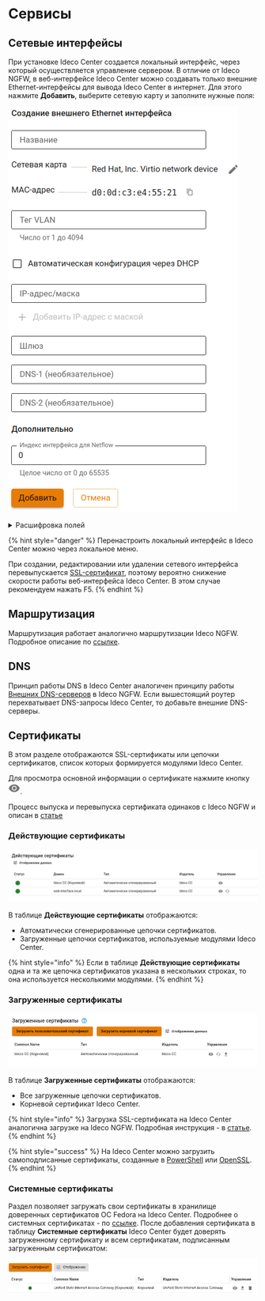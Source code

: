 # Сервисы

## Сетевые интерфейсы

При установке Ideco Center создается локальный интерфейс, через который осуществляется управление сервером. В отличие от Ideco NGFW, в веб-интерфейсе Ideco Center можно создавать только внешние Ethernet-интерфейсы для вывода Ideco Center в интернет. Для этого нажмите **Добавить**, выберите сетевую карту и заполните нужные поля:

![](/.gitbook/assets/cc-interfaces.png)

<details>

<summary>Расшифровка полей</summary>

* **Название интерфейса** - имя для идентификации интерфейса.
* **Сетевая карта** - сетевой адаптер, который будет использоваться для подключения к интернет-провайдеру.
* **Тег VLAN**- VLAN ID. Такой сетевой интерфейс считается VLAN-интерфейсом. Заполняется в том случае если сетевая карта уже используется.
* **Автоматическая настройка через DHCP** - используйте, если интернет-провайдер поддерживает автоматическую настройку Ethernet-интерфейса с помощью протокола DHCP.
* **IP-адрес/маска** - назначьте на интерфейс минимум один IP-адрес. Если нужно, настройте интерфейс с несколькими IP-адресами.
* **Шлюз** - IP-адрес шлюза.
* **DNS** - доступно два поля для указания DNS сервера (необязательно).
* **Индекс интерфейса для Netflow** - введите индекс для идентификации интерфейса (целое число от 0 до 65535), если используете Netflow.

</details>

{% hint style="danger" %}
Перенастроить локальный интерфейс в Ideco Center можно через локальное меню.

При создании, редактировании или удалении сетевого интерфейса перевыпускается [SSL-сертификат](/settings/services/certificates/README.md), поэтому вероятно снижение скорости работы веб-интерфейса Ideco Center. В этом случае рекомендуем нажать F5.
{% endhint %}

## Маршрутизация

Маршрутизация работает аналогично маршрутизации Ideco NGFW. Подробное описание по [ссылке](/settings/services/routing.md).

## DNS

Принцип работы DNS в Ideco Center аналогичен принципу работы [Внешних DNS-серверов](/settings/services/dns/dns-external.md) в Ideco NGFW. Если вышестоящий роутер перехватывает DNS-запросы Ideco Center, то добавьте внешние DNS-серверы.

## Сертификаты

В этом разделе отображаются SSL-сертификаты или цепочки сертификатов, список которых формируется  модулями Ideco Center.

Для просмотра основной информации о сертификате нажмите кнопку ![](/.gitbook/assets/icon-eye.png).

Процесс выпуска и перевыпуска сертификата одинаков с Ideco NGFW и описан в [статье](/settings/services/certificates/README.md)

### Действующие сертификаты

![](/.gitbook/assets/cc-certs.png)

В таблице **Действующие сертификаты** отображаются:
* Автоматически сгенерированные цепочки сертификатов. 
* Загруженные цепочки сертификатов, используемые модулями Ideco Center.

{% hint style="info" %}
Если в таблице **Действующие сертификаты** одна и та же цепочка сертификатов указана в нескольких строках, то она используется несколькими модулями.
{% endhint %}

### Загруженные сертификаты

![](/.gitbook/assets/cc-certs1.png)

В таблице **Загруженные сертификаты** отображаются:
* Все загруженные цепочки сертификатов.
* Корневой сертификат Ideco Center.

{% hint style="info" %}
Загрузка SSL-сертификата на Ideco Center аналогична загрузке на Ideco NGFW. Подробная инструкция - в [статье](/settings/services/certificates/upload-ssl-certificate-to-server.md).
{% endhint %}

{% hint style="success" %}
На Ideco Center можно загрузить самоподписанные сертификаты, созданные в [PowerShell](/settings/services/certificates/creating-ssl-sert-powershell.md) или [OpenSSL](/settings/services/certificates/creating-openssl-cert.md).
{% endhint %}

### Системные сертификаты 

Раздел позволяет загружать свои сертификаты в хранилище доверенных сертификатов OC Fedora на Ideco Center. Подробнее о системных сертификатах - по [ссылке](https://docs.fedoraproject.org/en-US/quick-docs/using-shared-system-certificates/). После добавления сертификата в таблицу **Системные сертификаты** Ideco Center будет доверять загруженному сертификату и всем сертификатам, подписанным загруженным сертификатом:

![](/.gitbook/assets/cc-certs3.png)
